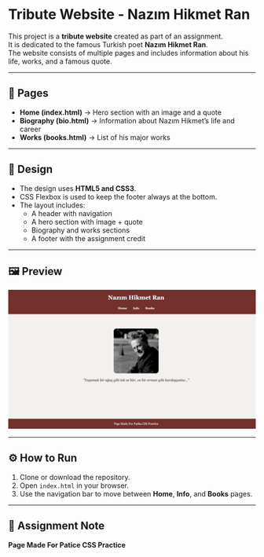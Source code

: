 # Tribute Website - Nazım Hikmet Ran

This project is a **tribute website** created as part of an assignment.  
It is dedicated to the famous Turkish poet **Nazım Hikmet Ran**.  
The website consists of multiple pages and includes information about his life, works, and a famous quote.  

---

## 📑 Pages
- **Home (index.html)** → Hero section with an image and a quote  
- **Biography (bio.html)** → Information about Nazım Hikmet’s life and career  
- **Works (books.html)** → List of his major works  

---

## 🎨 Design
- The design uses **HTML5 and CSS3**.  
- CSS Flexbox is used to keep the footer always at the bottom.  
- The layout includes:
  - A header with navigation
  - A hero section with image + quote
  - Biography and works sections
  - A footer with the assignment credit  

---

## 🖼️ Preview
![Preview](./screenshot.png)

---

## ⚙️ How to Run
1. Clone or download the repository.  
2. Open `index.html` in your browser.  
3. Use the navigation bar to move between **Home**, **Info**, and **Books** pages.  

---

## 📌 Assignment Note
**Page Made For Patice CSS Practice**  

